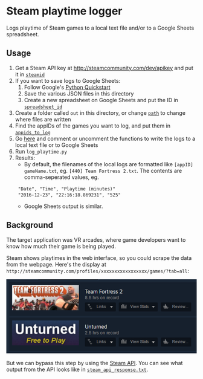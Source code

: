 # Steam playtime logger

Logs playtime of Steam games to a local text file and/or to a Google Sheets spreadsheet.

## Usage

1. Get a Steam API key at http://steamcommunity.com/dev/apikey and put it in [`steamid`](log_playtime.py#L79)
1. If you want to save logs to Google Sheets:
   1. Follow Google's [Python Quickstart](https://developers.google.com/sheets/api/quickstart/python)
   1. Save the various JSON files in this directory
   1. Create a new spreadsheet on Google Sheets and put the ID in [`spreadsheet_id`](google_sheets.py#L107)
1. Create a folder called `out` in this directory, or change [`path`](log_playtime.py#L63) to change where files are written
1. Find the appIDs of the games you want to log, and put them in [`appids_to_log`](log_playtime.py#L80)
1. Go [here](log_playtime.py#L84-L85) and comment or uncomment the functions to write the logs to a local text file or to Google Sheets
1. Run `log_playtime.py`
1. Results:
   * By default, the filenames of the local logs are formatted like `[appID] gameName.txt`, eg. `[440] Team Fortress 2.txt`. The contents are comma-seperated values, eg.
   ```
    "Date", "Time", "Playtime (minutes)"
    "2016-12-23", "22:16:18.869231", "525"
   ```
   * Google Sheets output is similar.



## Background

The target application was VR arcades, where game developers want to know how much their game is being played.

Steam shows playtimes in the web interface, so you could scrape the data from the webpage. Here's the display at
`http://steamcommunity.com/profiles/xxxxxxxxxxxxxxxxx/games/?tab=all`:

<p align="center" style="text-align: center">
<img src="time_on_record.png?raw=true" alt="Steam playtime on record">
</p>

But we can bypass this step by using the [Steam API](https://developer.valvesoftware.com/wiki/Steam_Web_API). You can see what output from the API looks like in [`steam_api_response.txt`](steam_api_response.txt).
